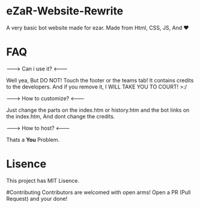 # eZaR-Website-Rewrite
A very basic bot website made for ezar. Made from Html, CSS, JS, And ❤

# FAQ
---> Can i use it? <---

Well yea, But DO NOT! Touch the footer or the teams tab! It contains credits to the developers. And if you remove it, I WILL TAKE YOU TO COURT! >:/

---> How to customize? <---

Just change the parts on the index.htm or history.htm and the bot links on the index.htm, And dont change the credits.

---> How to host? <---

Thats a **You** Problem.

# Lisence 
This project has MIT Lisence.

#Contributing
Contributors are welcomed with open arms! Open a PR (Pull Request) and your done!
